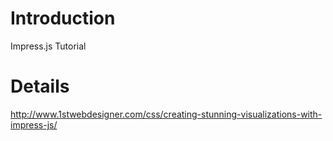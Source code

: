# Introduction #

Impress.js Tutorial


# Details #

http://www.1stwebdesigner.com/css/creating-stunning-visualizations-with-impress-js/